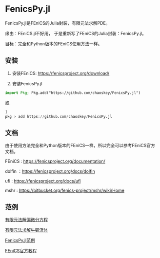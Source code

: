 # FenicsPy.jl

FenicsPy.jl是FEniCS的Julia封装，有限元法求解PDE。 

缘由：FEniCS.jl不好用， 于是重新写了FEniCS的Julia封装：FenicsPy.jl。

目标：完全和Python版本的FEniCS使用方法一样。

## 安装

1.  安装FEniCS:     https://fenicsproject.org/download/

2.  安装FenicsPy.jl

```julia
import Pkg; Pkg.add("https://github.com/chaoskey/FenicsPy.jl")
```

或

```julia
]
pkg > add https://github.com/chaoskey/FenicsPy.jl
```

## 文档

由于使用方法完全和Python版本的FEniCS一样，所以完全可以参考FEniCS官方文档。

FEniCS : https://fenicsproject.org/documentation/

dolfin ：https://fenicsproject.org/docs/dolfin

ufl : https://fenicsproject.org/docs/ufl

mshr : https://bitbucket.org/fenics-project/mshr/wiki/Home

## 范例

[有限元法解偏微分方程](https://chaoskey.gitee.io/notes/docs/julia/0094/)

[有限元法求解牛顿流体](https://chaoskey.gitee.io/notes/docs/julia/0096/)

[FenicsPy.jl范例](https://gitee.com/chaoskey/FenicsPy.jl/tree/master/examples)

[FEniCS官方教程](https://fenicsproject.org/tutorial/) 




